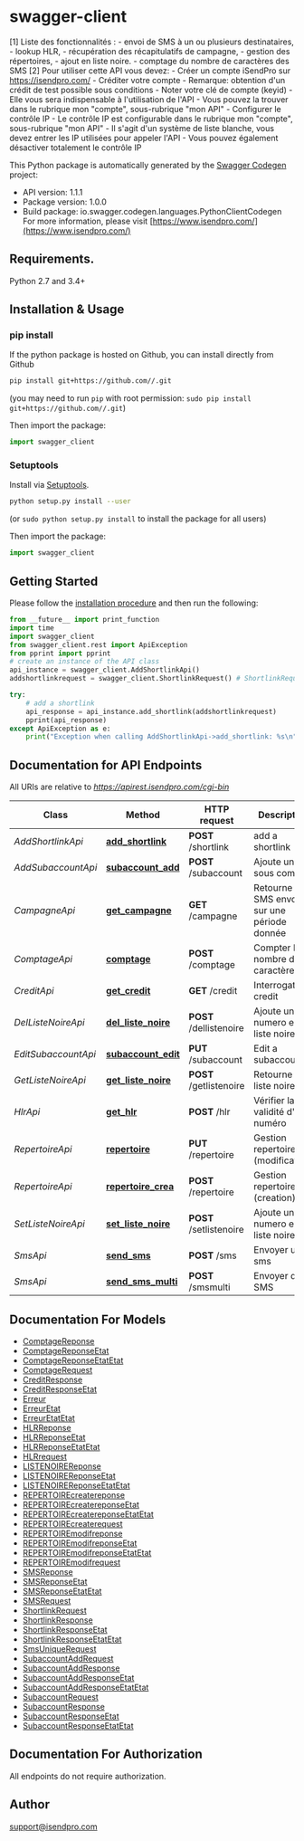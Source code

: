 # swagger-client
[1] Liste des fonctionnalités : - envoi de SMS à un ou plusieurs destinataires, - lookup HLR, - récupération des récapitulatifs de campagne, - gestion des répertoires, - ajout en liste noire. - comptage du nombre de caractères des SMS  [2] Pour utiliser cette API vous devez: - Créer un compte iSendPro sur https://isendpro.com/ - Créditer votre compte      - Remarque: obtention d'un crédit de test possible sous conditions - Noter votre clé de compte (keyid)   - Elle vous sera indispensable à l'utilisation de l'API   - Vous pouvez la trouver dans le rubrique mon \"compte\", sous-rubrique \"mon API\" - Configurer le contrôle IP   - Le contrôle IP est configurable dans le rubrique mon \"compte\", sous-rubrique \"mon API\"   - Il s'agit d'un système de liste blanche, vous devez entrer les IP utilisées pour appeler l'API   - Vous pouvez également désactiver totalement le contrôle IP 

This Python package is automatically generated by the [Swagger Codegen](https://github.com/swagger-api/swagger-codegen) project:

- API version: 1.1.1
- Package version: 1.0.0
- Build package: io.swagger.codegen.languages.PythonClientCodegen
For more information, please visit [https://www.isendpro.com/](https://www.isendpro.com/)

## Requirements.

Python 2.7 and 3.4+

## Installation & Usage
### pip install

If the python package is hosted on Github, you can install directly from Github

```sh
pip install git+https://github.com//.git
```
(you may need to run `pip` with root permission: `sudo pip install git+https://github.com//.git`)

Then import the package:
```python
import swagger_client 
```

### Setuptools

Install via [Setuptools](http://pypi.python.org/pypi/setuptools).

```sh
python setup.py install --user
```
(or `sudo python setup.py install` to install the package for all users)

Then import the package:
```python
import swagger_client
```

## Getting Started

Please follow the [installation procedure](#installation--usage) and then run the following:

```python
from __future__ import print_function
import time
import swagger_client
from swagger_client.rest import ApiException
from pprint import pprint
# create an instance of the API class
api_instance = swagger_client.AddShortlinkApi()
addshortlinkrequest = swagger_client.ShortlinkRequest() # ShortlinkRequest | add sub account request

try:
    # add a shortlink
    api_response = api_instance.add_shortlink(addshortlinkrequest)
    pprint(api_response)
except ApiException as e:
    print("Exception when calling AddShortlinkApi->add_shortlink: %s\n" % e)

```

## Documentation for API Endpoints

All URIs are relative to *https://apirest.isendpro.com/cgi-bin*

Class | Method | HTTP request | Description
------------ | ------------- | ------------- | -------------
*AddShortlinkApi* | [**add_shortlink**](docs/AddShortlinkApi.md#add_shortlink) | **POST** /shortlink | add a shortlink
*AddSubaccountApi* | [**subaccount_add**](docs/AddSubaccountApi.md#subaccount_add) | **POST** /subaccount | Ajoute un sous compte
*CampagneApi* | [**get_campagne**](docs/CampagneApi.md#get_campagne) | **GET** /campagne | Retourne les SMS envoyés sur une période donnée
*ComptageApi* | [**comptage**](docs/ComptageApi.md#comptage) | **POST** /comptage | Compter le nombre de caractère 
*CreditApi* | [**get_credit**](docs/CreditApi.md#get_credit) | **GET** /credit | Interrogation credit
*DelListeNoireApi* | [**del_liste_noire**](docs/DelListeNoireApi.md#del_liste_noire) | **POST** /dellistenoire | Ajoute un numero en liste noire
*EditSubaccountApi* | [**subaccount_edit**](docs/EditSubaccountApi.md#subaccount_edit) | **PUT** /subaccount | Edit a subaccount
*GetListeNoireApi* | [**get_liste_noire**](docs/GetListeNoireApi.md#get_liste_noire) | **POST** /getlistenoire | Retourne le liste noire
*HlrApi* | [**get_hlr**](docs/HlrApi.md#get_hlr) | **POST** /hlr | Vérifier la validité d&#39;un numéro
*RepertoireApi* | [**repertoire**](docs/RepertoireApi.md#repertoire) | **PUT** /repertoire | Gestion repertoire (modification)
*RepertoireApi* | [**repertoire_crea**](docs/RepertoireApi.md#repertoire_crea) | **POST** /repertoire | Gestion repertoire (creation)
*SetListeNoireApi* | [**set_liste_noire**](docs/SetListeNoireApi.md#set_liste_noire) | **POST** /setlistenoire | Ajoute un numero en liste noire
*SmsApi* | [**send_sms**](docs/SmsApi.md#send_sms) | **POST** /sms | Envoyer un sms
*SmsApi* | [**send_sms_multi**](docs/SmsApi.md#send_sms_multi) | **POST** /smsmulti | Envoyer des SMS


## Documentation For Models

 - [ComptageReponse](docs/ComptageReponse.md)
 - [ComptageReponseEtat](docs/ComptageReponseEtat.md)
 - [ComptageReponseEtatEtat](docs/ComptageReponseEtatEtat.md)
 - [ComptageRequest](docs/ComptageRequest.md)
 - [CreditResponse](docs/CreditResponse.md)
 - [CreditResponseEtat](docs/CreditResponseEtat.md)
 - [Erreur](docs/Erreur.md)
 - [ErreurEtat](docs/ErreurEtat.md)
 - [ErreurEtatEtat](docs/ErreurEtatEtat.md)
 - [HLRReponse](docs/HLRReponse.md)
 - [HLRReponseEtat](docs/HLRReponseEtat.md)
 - [HLRReponseEtatEtat](docs/HLRReponseEtatEtat.md)
 - [HLRrequest](docs/HLRrequest.md)
 - [LISTENOIREReponse](docs/LISTENOIREReponse.md)
 - [LISTENOIREReponseEtat](docs/LISTENOIREReponseEtat.md)
 - [LISTENOIREReponseEtatEtat](docs/LISTENOIREReponseEtatEtat.md)
 - [REPERTOIREcreatereponse](docs/REPERTOIREcreatereponse.md)
 - [REPERTOIREcreatereponseEtat](docs/REPERTOIREcreatereponseEtat.md)
 - [REPERTOIREcreatereponseEtatEtat](docs/REPERTOIREcreatereponseEtatEtat.md)
 - [REPERTOIREcreaterequest](docs/REPERTOIREcreaterequest.md)
 - [REPERTOIREmodifreponse](docs/REPERTOIREmodifreponse.md)
 - [REPERTOIREmodifreponseEtat](docs/REPERTOIREmodifreponseEtat.md)
 - [REPERTOIREmodifreponseEtatEtat](docs/REPERTOIREmodifreponseEtatEtat.md)
 - [REPERTOIREmodifrequest](docs/REPERTOIREmodifrequest.md)
 - [SMSReponse](docs/SMSReponse.md)
 - [SMSReponseEtat](docs/SMSReponseEtat.md)
 - [SMSReponseEtatEtat](docs/SMSReponseEtatEtat.md)
 - [SMSRequest](docs/SMSRequest.md)
 - [ShortlinkRequest](docs/ShortlinkRequest.md)
 - [ShortlinkResponse](docs/ShortlinkResponse.md)
 - [ShortlinkResponseEtat](docs/ShortlinkResponseEtat.md)
 - [ShortlinkResponseEtatEtat](docs/ShortlinkResponseEtatEtat.md)
 - [SmsUniqueRequest](docs/SmsUniqueRequest.md)
 - [SubaccountAddRequest](docs/SubaccountAddRequest.md)
 - [SubaccountAddResponse](docs/SubaccountAddResponse.md)
 - [SubaccountAddResponseEtat](docs/SubaccountAddResponseEtat.md)
 - [SubaccountAddResponseEtatEtat](docs/SubaccountAddResponseEtatEtat.md)
 - [SubaccountRequest](docs/SubaccountRequest.md)
 - [SubaccountResponse](docs/SubaccountResponse.md)
 - [SubaccountResponseEtat](docs/SubaccountResponseEtat.md)
 - [SubaccountResponseEtatEtat](docs/SubaccountResponseEtatEtat.md)


## Documentation For Authorization

 All endpoints do not require authorization.


## Author

support@isendpro.com


